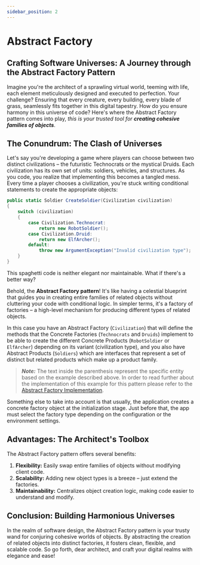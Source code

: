 ```yaml
---
sidebar_position: 2
---
```


# Abstract Factory

## Crafting Software Universes: A Journey through the Abstract Factory Pattern

Imagine you're the architect of a sprawling virtual world, teeming with life, each element meticulously designed and executed to perfection. Your challenge? Ensuring that every creature, every building, every blade of grass, seamlessly fits together in this digital tapestry. How do you ensure harmony in this universe of code? Here's where the Abstract Factory pattern comes into play, *this is your trusted tool for **creating cohesive families of objects***.

## The Conundrum: The Clash of Universes

Let's say you're developing a game where players can choose between two distinct civilizations – the futuristic Technocrats or the mystical Druids. Each civilization has its own set of units: soldiers, vehicles, and structures. As you code, you realize that implementing this becomes a tangled mess. Every time a player chooses a civilization, you're stuck writing conditional statements to create the appropriate objects:

```csharp
public static Soldier CreateSoldier(Civilization civilization)
{
    switch (civilization)
    {
        case Civilization.Technocrat:
            return new RobotSoldier();
        case Civilization.Druid:
            return new ElfArcher();
        default:
            throw new ArgumentException("Invalid civilization type");
    }
}
```

This spaghetti code is neither elegant nor maintainable. What if there's a better way?

Behold, the **Abstract Factory pattern**! It's like having a celestial blueprint that guides you in creating entire families of related objects without cluttering your code with conditional logic. In simpler terms, it's a factory of factories – a high-level mechanism for producing different types of related objects.

In this case you have an Abstract Factory (``Civilization``) that will define the methods that the Concrete Factories (``Technocrats`` and ``Druids``) implement to be able to create the different Concrete Products (``RobotSoldier`` or ``ElfArcher``) depending on its variant (civilization type), and you also have Abstract Products (``Soldiers``) which are interfaces that represent a set of distinct but related products which make up a product family.
> **_Note:_** The text inside the parenthesis represent the specific entity based on the example described above. In order to read further about the implementation of this example for this pattern please refer to the [Abstract Factory Implementation](/blog/abstract-factory).

Something else to take into account is that usually, the application creates a concrete factory object at the initialization stage. Just before that, the app must select the factory type depending on the configuration or the environment settings.

## Advantages: The Architect's Toolbox

The Abstract Factory pattern offers several benefits:

1. **Flexibility:** Easily swap entire families of objects without modifying client code.
2. **Scalability:** Adding new object types is a breeze – just extend the factories.
3. **Maintainability:** Centralizes object creation logic, making code easier to understand and modify.

## Conclusion: Building Harmonious Universes

In the realm of software design, the Abstract Factory pattern is your trusty wand for conjuring cohesive worlds of objects. By abstracting the creation of related objects into distinct factories, it fosters clean, flexible, and scalable code. So go forth, dear architect, and craft your digital realms with elegance and ease!